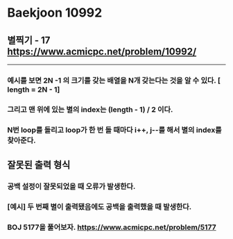 Baekjoon 10992
=============
별찍기 - 17  <https://www.acmicpc.net/problem/10992/>
---------------
- - -
### 예시를 보면 2N -1 의 크기를 갖는 배열을 N개 갖는다는 것을 알 수 있다. [ length = 2N - 1]
### 그리고 맨 위에 있는 별의 index는 (length - 1) / 2 이다.
### N번 loop를 돌리고 loop가 한 번 돌 때마다 i++, j--를 해서 별의 index를 찾아준다.
## 잘못된 출력 형식
### 공백 설정이 잘못되었을 때 오류가 발생한다.
### [예시] 두 번째 별이 출력됐음에도 공백을 출력했을 때 발생한다.
### BOJ 5177을 풀어보자. <https://www.acmicpc.net/problem/5177>
